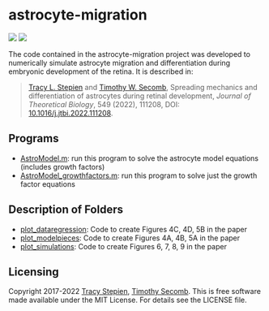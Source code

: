 # astrocyte-migration

<a href="https://github.com/tstepien/astrocyte-migration/"><img src="https://img.shields.io/badge/github-tstepien%2Fastrocyte--migration-blue" /></a> <a href="LICENSE"><img src="https://img.shields.io/badge/license-MIT-blue.svg" /></a>

The code contained in the astrocyte-migration project was developed to numerically simulate astrocyte migration and differentiation during embryonic development of the retina. It is described in:
>[Tracy L. Stepien](https://github.com/tstepien/) and [Timothy W. Secomb](https://physiology.arizona.edu/people/secomb), Spreading mechanics and differentiation of astrocytes
during retinal development, *Journal of Theoretical Biology*, 549 (2022), 111208, DOI: [10.1016/j.jtbi.2022.111208](https://doi.org/10.1016/j.jtbi.2022.111208).

## Programs
+ [AstroModel.m](AstroModel.m): run this program to solve the astrocyte model equations (includes growth factors)
+ [AstroModel_growthfactors.m](AstroModel_growthfactors.m): run this program to solve just the growth factor equations

## Description of Folders
+ [plot_dataregression](plot_dataregression): Code to create Figures 4C, 4D, 5B in the paper
+ [plot_modelpieces](plot_modelpieces): Code to create Figures 4A, 4B, 5A in the paper
+ [plot_simulations](plot_simulations): Code to create Figures 6, 7, 8, 9 in the paper

## Licensing
Copyright 2017-2022 [Tracy Stepien](https://github.com/tstepien/), [Timothy Secomb](https://github.com/secomb/). This is free software made available under the MIT License. For details see the LICENSE file.
